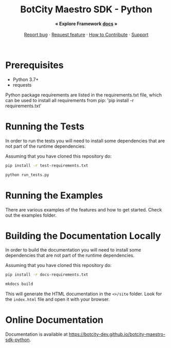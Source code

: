 <p align="center">
  <h1 align="center">BotCity Maestro SDK - Python</h1>
  <p align="center">
    <strong>« Explore Framework <a href="https://botcity-dev.github.io/botcity-maestro-sdk-python/">docs</a> »</strong>
    <br>
    <br>
    <a href="https://github.com/botcity-dev/botcity-maestro-sdk-python/issues/new?template=bug-report.md">Report bug</a>
    ·
    <a href="https://github.com/botcity-dev/botcity-maestro-sdk-python/issues/new?template=feature-request.md&labels=request">Request feature</a>
    ·
    <a href="https://github.com/botcity-dev/botcity-maestro-sdk-python/blob/main/.github/CONTRIBUTING.md">How to Contribute</a>
    ·
    <a href="https://github.com/botcity-dev/botcity-maestro-sdk-python/blob/main/.github/SUPPORT.md">Support</a>
  </p>
</p>

<br>

# Prerequisites
* Python 3.7+
* requests

Python package requirements are listed in the requirements.txt file, which can
be used to install all requirements from pip: 'pip install -r requirements.txt'

# Running the Tests
In order to run the tests you will need to install some dependencies that are
not part of the runtime dependencies.

Assuming that you have cloned this repository do:

```bash
pip install -r test-requirements.txt

python run_tests.py
```

# Running the Examples
There are various examples of the features and how to get started.
Check out the examples folder.

# Building the Documentation Locally
In order to build the documentation you will need to install some dependencies
that are not part of the runtime dependencies.

Assuming that you have cloned this repository do:

```bash
pip install -r docs-requirements.txt

mkdocs build
```

This will generate the HTML documentation in the `<>/site`
folder. Look for the `index.html` file and open it with your browser.

# Online Documentation

Documentation is available at https://botcity-dev.github.io/botcity-maestro-sdk-python.
